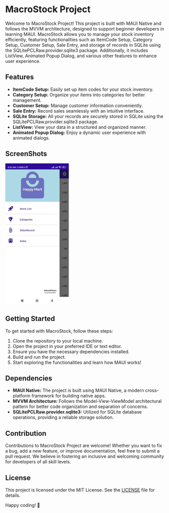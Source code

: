 # MacroStock Project

Welcome to MacroStock Project! This project is built with MAUI Native and follows the MVVM architecture, designed to support beginner developers in learning MAUI. MacroStock allows you to manage your stock inventory efficiently, featuring functionalities such as ItemCode Setup, Category Setup, Customer Setup, Sale Entry, and storage of records in SQLite using the SQLitePCLRaw.provider.sqlite3 package. Additionally, it includes ListView, Animated Popup Dialog, and various other features to enhance user experience.

## Features

- **ItemCode Setup:** Easily set up item codes for your stock inventory.
- **Category Setup:** Organize your items into categories for better management.
- **Customer Setup:** Manage customer information conveniently.
- **Sale Entry:** Record sales seamlessly with an intuitive interface.
- **SQLite Storage:** All your records are securely stored in SQLite using the SQLitePCLRaw.provider.sqlite3 package.
- **ListView:** View your data in a structured and organized manner.
- **Animated Popup Dialog:** Enjoy a dynamic user experience with animated dialogs.

## ScreenShots
<img src = "screenshots/Image1.jpg" width ="200" />

## Getting Started

To get started with MacroStock, follow these steps:

1. Clone the repository to your local machine.
2. Open the project in your preferred IDE or text editor.
3. Ensure you have the necessary dependencies installed.
4. Build and run the project.
5. Start exploring the functionalities and learn how MAUI works!

## Dependencies

- **MAUI Native:** The project is built using MAUI Native, a modern cross-platform framework for building native apps.
- **MVVM Architecture:** Follows the Model-View-ViewModel architectural pattern for better code organization and separation of concerns.
- **SQLitePCLRaw.provider.sqlite3:** Utilized for SQLite database operations, providing a reliable storage solution.

## Contribution

Contributions to MacroStock Project are welcome! Whether you want to fix a bug, add a new feature, or improve documentation, feel free to submit a pull request. We believe in fostering an inclusive and welcoming community for developers of all skill levels.

## License

This project is licensed under the MIT License. See the [LICENSE](LICENSE) file for details.


Happy coding! 🚀
